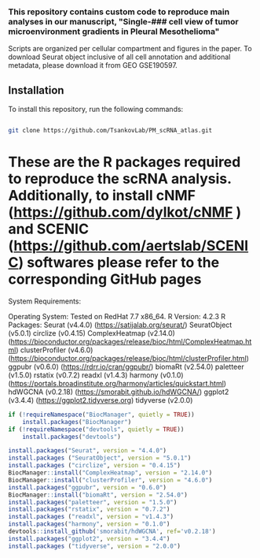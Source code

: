 ### This repository contains custom code to reproduce main analyses in our manuscript, "Single-### cell view of tumor microenvironment gradients in Pleural Mesothelioma"
Scripts are organized per cellular compartment and figures in the paper. To download Seurat object inclusive of all cell annotation and additional metadata, please download it from GEO GSE190597.

## Installation

To install this repository, run the following commands:

```bash

git clone https://github.com/TsankovLab/PM_scRNA_atlas.git

```

# These are the R packages required to reproduce the scRNA analysis. Additionally, to install cNMF (https://github.com/dylkot/cNMF ) and SCENIC (https://github.com/aertslab/SCENIC) softwares please refer to the corresponding GitHub pages

System Requirements:

Operating System: Tested on RedHat 7.7 x86_64.
R Version: 4.2.3
R Packages:
Seurat (v4.4.0) (https://satijalab.org/seurat/)
SeuratObject (v5.0.1)
circlize (v0.4.15) 
ComplexHeatmap (v2.14.0) (https://bioconductor.org/packages/release/bioc/html/ComplexHeatmap.html)
clusterProfiler (v4.6.0) (https://bioconductor.org/packages/release/bioc/html/clusterProfiler.html)
ggpubr (v0.6.0) (https://rdrr.io/cran/ggpubr/)
biomaRt (v2.54.0)
paletteer (v1.5.0)
rstatix (v0.7.2)
readxl (v1.4.3)
harmony (v0.1.0) (https://portals.broadinstitute.org/harmony/articles/quickstart.html)
hdWGCNA (v0.2.18) (https://smorabit.github.io/hdWGCNA/)
ggplot2 (v3.4.4) (https://ggplot2.tidyverse.org)
tidyverse (v2.0.0)


```R
if (!requireNamespace("BiocManager", quietly = TRUE))
    install.packages("BiocManager")
if (!requireNamespace("devtools", quietly = TRUE))
    install.packages("devtools")

install.packages("Seurat", version = "4.4.0")
install.packages ("SeuratObject", version = "5.0.1")
install.packages ("circlize", version = "0.4.15")
BiocManager::install("ComplexHeatmap", version = "2.14.0")
BiocManager::install("clusterProfiler", version = "4.6.0")
install.packages("ggpubr", version = "0.6.0")
BiocManager::install("biomaRt", version = "2.54.0")
install.packages("paletteer", version = "1.5.0")
install.packages("rstatix", version = "0.7.2")
install.packages ("readxl", version = "v1.4.3")
install.packages("harmony", version = "0.1.0")
devtools::install_github('smorabit/hdWGCNA', ref='v0.2.18')
install.packages("ggplot2", version = "3.4.4")
install.packages ("tidyverse", version = "2.0.0")

```
